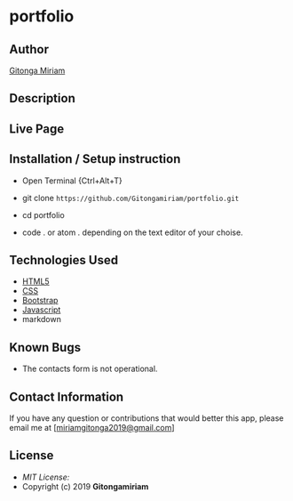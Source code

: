# portfolio

## Author

[Gitonga Miriam](https://github.com/Gitongamiriam/)



## Description


## Live Page 



## Installation / Setup instruction
* Open Terminal {Ctrl+Alt+T}

* git clone ```https://github.com/Gitongamiriam/portfolio.git```

* cd portfolio

* code . or atom . depending on the text editor of your choise.

## Technologies Used

* [HTML5](https://github.com/topics/html5)
* [CSS](https://github.com/topics/css3)
* [Bootstrap](https://github.com/topics/bootstrap)
* [Javascript](https://github.com/topics/javascript)
* markdown

## Known Bugs

* The contacts form is not operational. 

## Contact Information 

If you have any question or contributions that would better this app, please email me at [miriamgitonga2019@gmail.com]

## License
* *MIT License:*
* Copyright (c) 2019 **Gitongamiriam**